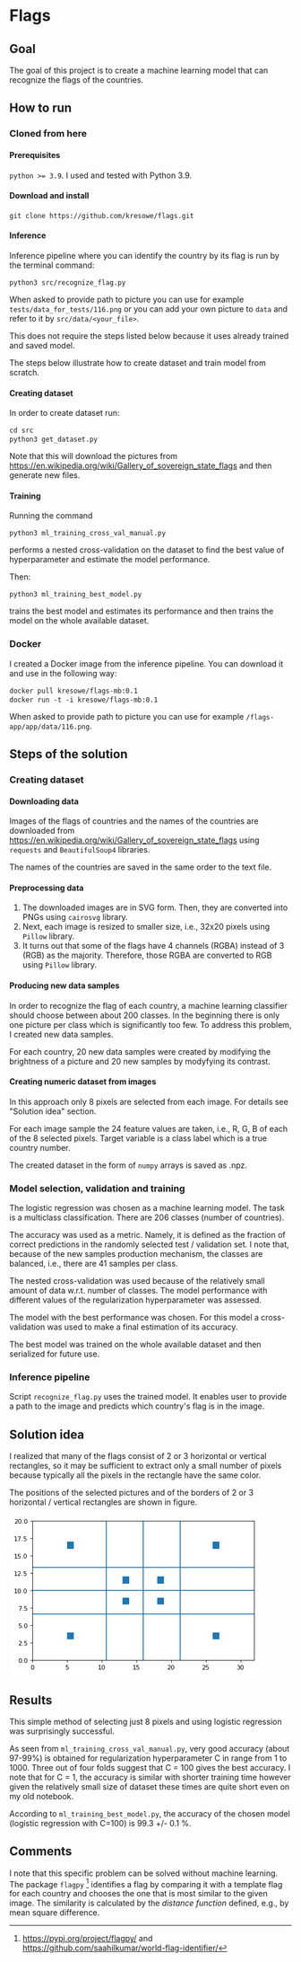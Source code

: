 # Flags

## Goal 

The goal of this project is to create a machine learning model that can recognize the flags of the countries.

## How to run

### Cloned from here

#### Prerequisites

`python >= 3.9`. I used and tested with Python 3.9.

#### Download and install

```commandline
git clone https://github.com/kresowe/flags.git
```

#### Inference

Inference pipeline where you can identify the country by its flag is run by the terminal command:

```commandline
python3 src/recognize_flag.py 
```

When asked to provide path to picture you can use for example `tests/data_for_tests/116.png` or you can add your own picture to `data` and refer to it by `src/data/<your_file>`.

This does not require the steps listed below because it uses already trained and saved model.

The steps below illustrate how to create dataset and train model from scratch.

#### Creating dataset

In order to create dataset run:

```commandline
cd src
python3 get_dataset.py 
```

Note that this will download the pictures from  https://en.wikipedia.org/wiki/Gallery_of_sovereign_state_flags and then generate new files. 

#### Training 

Running the command

```commandline
python3 ml_training_cross_val_manual.py 
```

performs a nested cross-validation on the dataset to find the best value of hyperparameter and estimate the model performance.

Then:

```commandline
python3 ml_training_best_model.py
```

trains the best model and estimates its performance and then trains the model on the whole available dataset.

### Docker

I created a Docker image from the inference pipeline. You can download it and use in the following way:
```commandline
docker pull kresowe/flags-mb:0.1
docker run -t -i kresowe/flags-mb:0.1
```

When asked to provide path to picture you can use for example `/flags-app/app/data/116.png`.


## Steps of the solution

### Creating dataset

#### Downloading data

Images of the flags of countries and the names of the countries are downloaded from https://en.wikipedia.org/wiki/Gallery_of_sovereign_state_flags using `requests` and `BeautifulSoup4` libraries. 

The names of the countries are saved in the same order to the text file.

#### Preprocessing data

1. The downloaded images are in SVG form. Then, they are converted into PNGs using `cairosvg` library.
2. Next, each image is resized to smaller size, i.e., 32x20 pixels using `Pillow` library.
3. It turns out that some of the flags have 4 channels (RGBA) instead of 3 (RGB) as the majority. Therefore, those RGBA are converted to RGB using `Pillow` library. 

#### Producing new data samples

In order to recognize the flag of each country, a machine learning classifier should choose between about 200 classes. In the beginning there is only one picture per class which is significantly too few. To address this problem, I created new data samples.

For each country, 20 new data samples were created by modifying the brightness of a picture and 20 new samples by modyfying its contrast.

#### Creating numeric dataset from images

In this approach only 8 pixels are selected from each image. For details see "Solution idea" section. 

For each image sample the 24 feature values are taken, i.e., R, G, B of each of the 8 selected pixels. Target variable is a class label which is a true country number.

The created dataset in the form of `numpy` arrays is saved as .npz.

### Model selection, validation and training

The logistic regression was chosen as a machine learning model. The task is a multiclass classification. There are 206 classes (number of countries).

The accuracy was used as a metric. Namely, it is defined as the fraction of correct predictions in the randomly selected test / validation set. I note that, because of the new samples production mechanism, the classes are balanced, i.e., there are 41 samples per class.  

The nested cross-validation was used because of the relatively small amount of data w.r.t. number of classes. The model performance with different values of the regularization hyperparameter was assessed.

The model with the best performance was chosen. For this model a cross-validation was used to make a final estimation of its accuracy.

The best model was trained on the whole available dataset and then serialized for future use.

### Inference pipeline

Script `recognize_flag.py` uses the trained model. It enables user to provide a path to the image and predicts which country's flag is in the image.

## Solution idea

I realized that many of the flags consist of 2 or 3 horizontal or vertical rectangles, so it may be sufficient to extract only a small number of pixels because typically all the pixels in the rectangle have the same color.

The positions of the selected pictures and of the borders of 2 or 3 horizontal / vertical rectangles are shown in figure.

![alt text](https://github.com/kresowe/flags/blob/master/src/img/pixels.png?raw=true)

## Results

This simple method of selecting just 8 pixels and using logistic regression was surprisingly successful.

As seen from `ml_training_cross_val_manual.py`, very good accuracy (about 97-99%) is obtained for regularization hyperparameter C in range from 1 to 1000. Three out of four folds suggest that C = 100 gives the best accuracy. I note that for C = 1, the accuracy is similar with shorter training time however given the relatively small size of dataset these times are quite short even on my old notebook.

According to `ml_training_best_model.py`, the accuracy of the chosen model (logistic regression with C=100) is 99.3 +/- 0.1 %.

## Comments

I note that this specific problem can be solved without machine learning. The package `flagpy` [^1] identifies a flag by comparing it with a template flag for each country and chooses the one that is most similar to the given image. The similarity is calculated by the *distance function* defined, e.g., by mean square difference.   


[^1]: https://pypi.org/project/flagpy/ and https://github.com/saahilkumar/world-flag-identifier/
